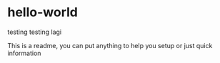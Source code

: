 # hello-world
testing
testing lagi

This is a readme, you can put anything to help you setup or just quick information
